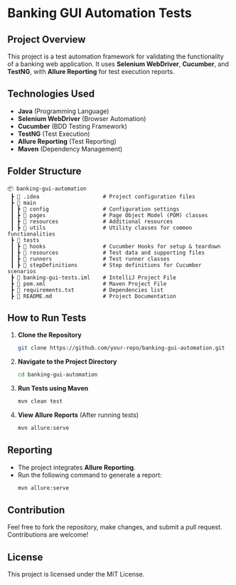 # Banking GUI Automation Tests

## Project Overview
This project is a test automation framework for validating the functionality of a banking web application. It uses **Selenium WebDriver**, **Cucumber**, and **TestNG**, with **Allure Reporting** for test execution reports.

## Technologies Used
- **Java** (Programming Language)
- **Selenium WebDriver** (Browser Automation)
- **Cucumber** (BDD Testing Framework)
- **TestNG** (Test Execution)
- **Allure Reporting** (Test Reporting)
- **Maven** (Dependency Management)

## Folder Structure
```
📦 banking-gui-automation
 ┣ 📂 .idea                    # Project configuration files
 ┣ 📂 main
 ┃ ┣ 📂 config                 # Configuration settings
 ┃ ┣ 📂 pages                  # Page Object Model (POM) classes
 ┃ ┣ 📂 resources              # Additional resources
 ┃ ┣ 📂 utils                  # Utility classes for common functionalities
 ┣ 📂 tests
 ┃ ┣ 📂 hooks                  # Cucumber Hooks for setup & teardown
 ┃ ┣ 📂 resources              # Test data and supporting files
 ┃ ┣ 📂 runners                # Test runner classes
 ┃ ┣ 📂 stepDefinitions        # Step definitions for Cucumber scenarios
 ┣ 📜 banking-gui-tests.iml    # IntelliJ Project File
 ┣ 📜 pom.xml                  # Maven Project File
 ┣ 📜 requirements.txt         # Dependencies list
 ┣ 📜 README.md                # Project Documentation
```

## How to Run Tests
1. **Clone the Repository**
   ```sh
   git clone https://github.com/your-repo/banking-gui-automation.git
   ```
2. **Navigate to the Project Directory**
   ```sh
   cd banking-gui-automation
   ```
3. **Run Tests using Maven**
   ```sh
   mvn clean test
   ```
4. **View Allure Reports** (After running tests)
   ```sh
   mvn allure:serve
   ```

## Reporting
- The project integrates **Allure Reporting**.
- Run the following command to generate a report:
  ```sh
  mvn allure:serve
  ```

## Contribution
Feel free to fork the repository, make changes, and submit a pull request. Contributions are welcome!

## License
This project is licensed under the MIT License.

